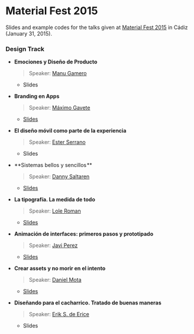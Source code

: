 # Material Fest 2015

Slides and example codes for the talks given at [Material Fest 2015][1] in Cádiz (January 31, 2015).

### Design Track

* **Emociones y Diseño de Producto**
  > Speaker: [Manu Gamero][1]
  * Slides

* **Branding en Apps**
  > Speaker: [Máximo Gavete][2]
  * [Slides](https://speakerdeck.com/omixam/branding-en-apps)

* **El diseño móvil como parte de la experiencia**
  > Speaker: [Ester Serrano][3]
  * Slides

* **Sistemas bellos y sencillos **
  > Speaker: [Danny Saltaren][4]
  * [Slides](http://cl.ly/ZXuL)

* **La tipografía. La medida de todo**
  > Speaker: [Lole Roman][5]
  * [Slides](https://speakerdeck.com/lole/la-tipografia-la-medida-de-todo)

* **Animación de interfaces: primeros pasos y prototipado**
  > Speaker: [Javi Perez][6]
  * [Slides](https://dl.dropboxusercontent.com/u/5863524/ANIMACION%20&%20PROTOTIPADO.pdf)

* **Crear assets y no morir en el intento**
  > Speaker: [Daniel Mota][7]
  * [Slides](https://speakerdeck.com/icebeat/crear-assets-y-no-morir-en-el-intento)

* **Diseñando para el cacharrico. Tratado de buenas maneras**
  > Speaker: [Erik S. de Erice][8]
  * Slides

[1]: https://twitter.com/manugamero
[2]: https://twitter.com/omixam
[3]: https://twitter.com/EsterSerrano
[4]: https://twitter.com/dsaltaren
[5]: https://twitter.com/lolergb
[6]: https://twitter.com/dobleperez
[7]: https://twitter.com/icebeat
[8]: https://twitter.com/erikerice